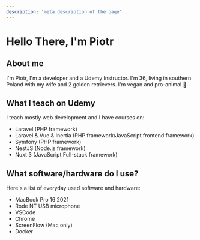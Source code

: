 ```yaml
---
description: 'meta description of the page'
---
```


# Hello There, I'm Piotr

## About me

I'm Piotr, I'm a developer and a Udemy Instructor. I'm 36, living in southern Poland with my wife and 2 golden
retrievers. I'm vegan and pro-animal 🥑.

## What I teach on Udemy

I teach mostly web development and I have courses on:

- Laravel (PHP framework)
- Laravel & Vue & Inertia (PHP framework/JavaScript frontend framework)
- Symfony (PHP framework)
- NestJS (Node.js framework)
- Nuxt 3 (JavaScript Full-stack framework)

## What software/hardware do I use?

Here's a list of everyday used software and hardware:

- MacBook Pro 16 2021
- Rode NT USB microphone
- VSCode
- Chrome
- ScreenFlow (Mac only)
- Docker